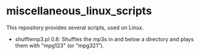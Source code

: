 # miscellaneous_linux_scripts

This repository provides several scripts, used on Linux.

- shufflemp3.pl 0.8: Shuffles the mp3s in and below a directory and plays them with "mpg123" (or "mpg321").
